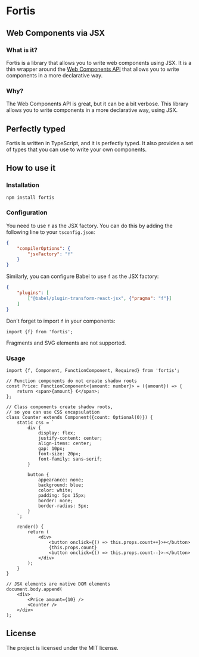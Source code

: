 # Fortis

## Web Components via JSX

### What is it?

Fortis is a library that allows you to write web components using JSX. It is a thin wrapper around the [Web Components API](https://developer.mozilla.org/en-US/docs/Web/Web_Components) that allows you to write components in a more declarative way.

### Why?

The Web Components API is great, but it can be a bit verbose. This library allows you to write components in a more declarative way, using JSX.

## Perfectly typed

Fortis is written in TypeScript, and it is perfectly typed. It also provides a set of types that you can use to write your own components.

## How to use it

### Installation

```bash
npm install fortis
```

### Configuration

You need to use `f` as the JSX factory. You can do this by adding the following line to your `tsconfig.json`:

```json
{
    "compilerOptions": {
        "jsxFactory": "f"
    }
}
```

Similarly, you can configure Babel to use `f` as the JSX factory:

```json
{
    "plugins": [
        ["@babel/plugin-transform-react-jsx", {"pragma": "f"}]
    ]
}
```

Don't forget to import `f` in your components:

```tsx
import {f} from 'fortis';
```

Fragments and SVG elements are not supported.

### Usage

```tsx
import {f, Component, FunctionComponent, Required} from 'fortis';

// Function components do not create shadow roots
const Price: FunctionComponent<{amount: number}> = ({amount}) => {
    return <span>{amount} €</span>;
};

// Class components create shadow roots,
// so you can use CSS encapsulation
class Counter extends Component({count: Optional(0)}) {
    static css = `
        div {
            display: flex;
            justify-content: center;
            align-items: center;
            gap: 10px;
            font-size: 20px;
            font-family: sans-serif;
        }

        button {
            appearance: none;
            background: blue;
            color: white;
            padding: 5px 15px;
            border: none;
            border-radius: 5px;
        }
    `;

    render() {
        return (
            <div>
                <button onclick={() => this.props.count++}>+</button>
                {this.props.count}
                <button onclick={() => this.props.count--}>-</button>
            </div>
        );
    }
}

// JSX elements are native DOM elements
document.body.append(
    <div>
        <Price amount={10} />
        <Counter />
    </div>
);
```

## License

The project is licensed under the MIT license.
